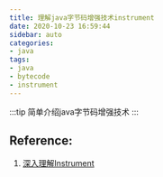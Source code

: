 ```yaml
---
title: 理解java字节码增强技术instrument
date: 2020-10-23 16:59:44
sidebar: auto
categories:
- java
tags:
- java
- bytecode
- instrument
---
```

:::tip
简单介绍java字节码增强技术
:::
<!-- more -->
## 






















## Reference:
1. [深入理解Instrument](https://www.throwable.club/2019/06/29/java-understand-instrument-first/)